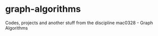 # graph-algorithms
Codes, projects and another stuff from the discipline mac0328 - Graph Algorithms
